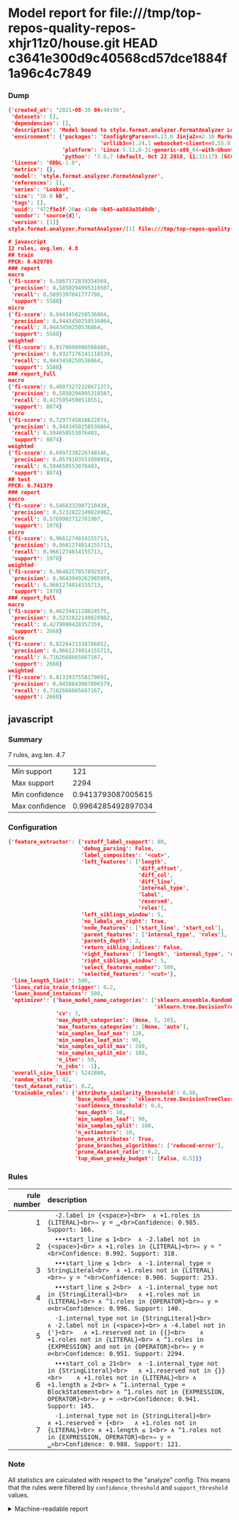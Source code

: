 # Model report for file:///tmp/top-repos-quality-repos-xhjr11z0/house.git HEAD c3641e300d9c40568cd57dce1884f1a96c4c7849

### Dump

```json
{'created_at': '2021-08-30 04:40:56',
 'datasets': [],
 'dependencies': [],
 'description': 'Model bound to style.format.analyzer.FormatAnalyzer Lookout analyzer.',
 'environment': {'packages': 'ConfigArgParse==0.13.0 Jinja2==2.10 MarkupSafe==1.1.1 PyStemmer==1.3.0 PyYAML==5.1 Pympler==0.5 SQLAlchemy==1.2.10 SQLAlchemy-Utils==0.33.3 asdf==2.3.2 bblfsh==2.12.7 boto==2.49.0 boto3==1.9.130 botocore==1.12.130 cachetools==2.0.1 certifi==2019.3.9 chardet==3.0.4 clint==0.5.1 docker==3.7.0 docker-pycreds==0.4.0 dulwich==0.19.11 grpcio==1.19.0 grpcio-tools==1.19.0 humanfriendly==4.16.1 humanize==0.5.1 idna==2.8 jmespath==0.9.4 jsonschema==2.6.0 lookout-sdk==0.4.1 lookout-sdk-ml==0.19.0 lookout-style==0.2.0 lz4==2.1.6 modelforge==0.12.1 numpy==1.16.2 packaging==19.0 pandas==0.22.0 pip==19.0.3 protobuf==3.7.0 psycopg2-binary==2.7.5 pygtrie==2.3 pyparsing==2.3.1 python-dateutil==2.8.0 python-igraph==0.7.1.post6 pytz==2019.1 requests==2.21.0 requirements-parser==0.2.0 scikit-learn==0.20.1 scikit-optimize==0.5.2 scipy==1.2.1 semantic-version==2.6.0 setuptools==40.8.0 six==1.12.0 smart-open==1.8.1 sourced-ml==0.8.2 spdx==2.5.0 stringcase==1.2.0 tabulate==0.8.2 tqdm==4.31.1 '
                             'urllib3==1.24.1 websocket-client==0.55.0 xxhash==1.3.0',
                 'platform': 'Linux-5.11.0-31-generic-x86_64-with-Ubuntu-18.04-bionic',
                 'python': '3.6.7 (default, Oct 22 2018, 11:32:17) [GCC 8.2.0]'},
 'license': 'ODbL-1.0',
 'metrics': {},
 'model': 'style.format.analyzer.FormatAnalyzer',
 'references': [],
 'series': 'Lookout',
 'size': '16.9 kB',
 'tags': [],
 'uuid': '472f5e3f-20ac-41de-9b45-aa563a35d0db',
 'vendor': 'source{d}',
 'version': [1]}
style.format.analyzer.FormatAnalyzer/[1] file:///tmp/top-repos-quality-repos-xhjr11z0/house.git c3641e300d9c40568cd57dce1884f1a96c4c7849

# javascript
12 rules, avg.len. 4.8
## train
PPCR: 0.629705
### report
macro
{'f1-score': 0.5867172839354569,
 'precision': 0.5850294995318507,
 'recall': 0.5895397041777798,
 'support': 5588}
micro
{'f1-score': 0.9443450250536864,
 'precision': 0.9443450250536864,
 'recall': 0.9443450250536864,
 'support': 5588}
weighted
{'f1-score': 0.9378898886568486,
 'precision': 0.9327176141118539,
 'recall': 0.9443450250536864,
 'support': 5588}
### report_full
macro
{'f1-score': 0.48073272320671373,
 'precision': 0.5850294995318507,
 'recall': 0.4175954598518551,
 'support': 8874}
micro
{'f1-score': 0.7297745816622874,
 'precision': 0.9443450250536864,
 'recall': 0.594658553076403,
 'support': 8874}
weighted
{'f1-score': 0.6997238226740146,
 'precision': 0.8579103551698916,
 'recall': 0.594658553076403,
 'support': 8874}
## test
PPCR: 0.741379
### report
macro
{'f1-score': 0.5468332907210438,
 'precision': 0.5232822149828982,
 'recall': 0.5769902712781907,
 'support': 1978}
micro
{'f1-score': 0.9661274014155713,
 'precision': 0.9661274014155713,
 'recall': 0.9661274014155713,
 'support': 1978}
weighted
{'f1-score': 0.9646257057892927,
 'precision': 0.9643949262985989,
 'recall': 0.9661274014155713,
 'support': 1978}
### report_full
macro
{'f1-score': 0.4623481128024575,
 'precision': 0.5232822149828982,
 'recall': 0.4279090428357359,
 'support': 2668}
micro
{'f1-score': 0.8226431338786052,
 'precision': 0.9661274014155713,
 'recall': 0.7162668665667167,
 'support': 2668}
weighted
{'f1-score': 0.8133937558179091,
 'precision': 0.9458643067806579,
 'recall': 0.7162668665667167,
 'support': 2668}
```

## javascript
### Summary
7 rules, avg.len. 4.7

| | |
|-|-|
|Min support|121|
|Max support|2294|
|Min confidence|0.9413793087005615|
|Max confidence|0.9964285492897034|

### Configuration

```json
{'feature_extractor': {'cutoff_label_support': 80,
                       'debug_parsing': False,
                       'label_composites': '<cut>',
                       'left_features': ['length',
                                         'diff_offset',
                                         'diff_col',
                                         'diff_line',
                                         'internal_type',
                                         'label',
                                         'reserved',
                                         'roles'],
                       'left_siblings_window': 5,
                       'no_labels_on_right': True,
                       'node_features': ['start_line', 'start_col'],
                       'parent_features': ['internal_type', 'roles'],
                       'parents_depth': 2,
                       'return_sibling_indices': False,
                       'right_features': ['length', 'internal_type', 'reserved', 'roles'],
                       'right_siblings_window': 5,
                       'select_features_number': 500,
                       'selected_features': '<cut>'},
 'line_length_limit': 500,
 'lines_ratio_train_trigger': 0.2,
 'lower_bound_instances': 500,
 'optimizer': {'base_model_name_categories': ['sklearn.ensemble.RandomForestClassifier',
                                              'sklearn.tree.DecisionTreeClassifier'],
               'cv': 3,
               'max_depth_categories': [None, 5, 10],
               'max_features_categories': [None, 'auto'],
               'min_samples_leaf_max': 120,
               'min_samples_leaf_min': 90,
               'min_samples_split_max': 240,
               'min_samples_split_min': 180,
               'n_iter': 50,
               'n_jobs': -1},
 'overall_size_limit': 5242880,
 'random_state': 42,
 'test_dataset_ratio': 0.2,
 'trainable_rules': {'attribute_similarity_threshold': 0.98,
                     'base_model_name': 'sklearn.tree.DecisionTreeClassifier',
                     'confidence_threshold': 0.8,
                     'max_depth': 10,
                     'min_samples_leaf': 90,
                     'min_samples_split': 180,
                     'n_estimators': 10,
                     'prune_attributes': True,
                     'prune_branches_algorithms': ['reduced-error'],
                     'prune_dataset_ratio': 0.2,
                     'top_down_greedy_budget': [False, 0.5]}}
```

### Rules

| rule number | description |
|----:|:-----|
| 1 | `  -2.label in {<space>}<br>	∧ +1.roles in {LITERAL}<br>⇒ y = ␣<br>Confidence: 0.985. Support: 166.` |
| 2 | `  •••start_line ≤ 1<br>	∧ -2.label not in {<space>}<br>	∧ +1.roles in {LITERAL}<br>⇒ y = "<br>Confidence: 0.992. Support: 318.` |
| 3 | `  •••start_line ≤ 1<br>	∧ -1.internal_type = StringLiteral<br>	∧ +1.roles not in {LITERAL}<br>⇒ y = "<br>Confidence: 0.986. Support: 253.` |
| 4 | `  •••start_line ≤ 2<br>	∧ -1.internal_type not in {StringLiteral}<br>	∧ +1.roles not in {LITERAL}<br>	∧ ^1.roles in {OPERATOR}<br>⇒ y = ∅<br>Confidence: 0.996. Support: 140.` |
| 5 | `  -1.internal_type not in {StringLiteral}<br>	∧ -2.label not in {<space>}<br>	∧ -4.label not in {'}<br>	∧ +1.reserved not in {{}<br>	∧ +1.roles not in {LITERAL}<br>	∧ ^1.roles in {EXPRESSION} and not in {OPERATOR}<br>⇒ y = ∅<br>Confidence: 0.951. Support: 2294.` |
| 6 | `  •••start_col ≥ 21<br>	∧ -1.internal_type not in {StringLiteral}<br>	∧ +1.reserved not in {}}<br>	∧ +1.roles not in {LITERAL}<br>	∧ +1.length ≥ 2<br>	∧ ^1.internal_type = BlockStatement<br>	∧ ^1.roles not in {EXPRESSION, OPERATOR}<br>⇒ y = ⏎<br>Confidence: 0.941. Support: 145.` |
| 7 | `  -1.internal_type not in {StringLiteral}<br>	∧ +1.reserved = {<br>	∧ +1.roles not in {LITERAL}<br>	∧ +1.length ≤ 1<br>	∧ ^1.roles not in {EXPRESSION, OPERATOR}<br>⇒ y = ␣<br>Confidence: 0.988. Support: 121.` |

### Note
All statistics are calculated with respect to the "analyze" config. This means that the rules were filtered by
`confidence_threshold` and `support_threshold` values.

<details>
    <summary>Machine-readable report</summary>
```json
{"javascript": {"avg_rule_len": 4.714285714285714, "max_conf": 0.9964285492897034, "max_support": 2294, "min_conf": 0.9413793087005615, "min_support": 121, "num_rules": 7}}
```
</details>
